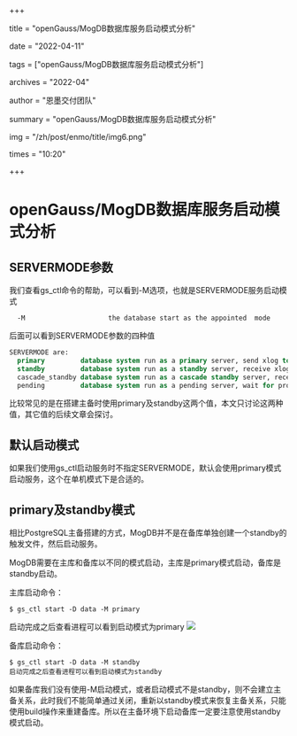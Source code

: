 +++

title = "openGauss/MogDB数据库服务启动模式分析" 

date = "2022-04-11" 

tags = ["openGauss/MogDB数据库服务启动模式分析"] 

archives = "2022-04" 

author = "恩墨交付团队" 

summary = "openGauss/MogDB数据库服务启动模式分析"

img = "/zh/post/enmo/title/img6.png" 

times = "10:20"

+++

# openGauss/MogDB数据库服务启动模式分析

## SERVERMODE参数

我们查看gs_ctl命令的帮助，可以看到-M选项，也就是SERVERMODE服务启动模式

```
  -M                     the database start as the appointed  mode 
```

后面可以看到SERVERMODE参数的四种值

```sql
SERVERMODE are:
  primary         database system run as a primary server, send xlog to standby server
  standby         database system run as a standby server, receive xlog from primary server
  cascade_standby database system run as a cascade standby server, receive xlog from standby server
  pending         database system run as a pending server, wait for promoting to primary or demoting to standby

```

比较常见的是在搭建主备时使用primary及standby这两个值，本文只讨论这两种值，其它值的后续文章会探讨。

## 默认启动模式

如果我们使用gs_ctl启动服务时不指定SERVERMODE，默认会使用primary模式启动服务，这个在单机模式下是合适的。

## primary及standby模式

相比PostgreSQL主备搭建的方式，MogDB并不是在备库单独创建一个standby的触发文件，然后启动服务。

MogDB需要在主库和备库以不同的模式启动，主库是primary模式启动，备库是standby启动。

主库启动命令：

```
$ gs_ctl start -D data -M primary 
```

启动完成之后查看进程可以看到启动模式为primary
![](../images/20211124-cc72a2d2-2d38-4bba-b79a-0e3b8ddbc7ff.png)

备库启动命令：

```
$ gs_ctl start -D data -M standby
启动完成之后查看进程可以看到启动模式为standby
```

如果备库我们没有使用-M启动模式，或者启动模式不是standby，则不会建立主备关系，此时我们不能简单通过关闭，重新以standby模式来恢复主备关系，只能使用build操作来重建备库。所以在主备环境下启动备库一定要注意使用standby模式启动。
